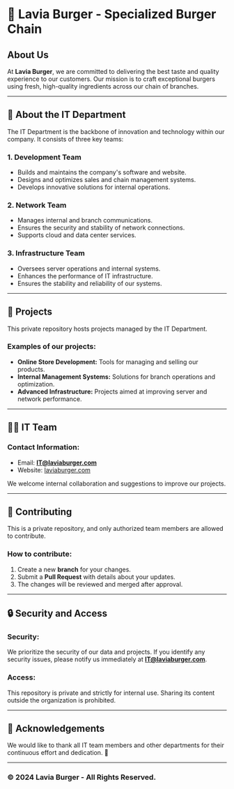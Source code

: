 
# 🍔 Lavia Burger - Specialized Burger Chain

## About Us

At **Lavia Burger**, we are committed to delivering the best taste and quality experience to our customers. Our mission is to craft exceptional burgers using fresh, high-quality ingredients across our chain of branches.

---

## 🔧 About the IT Department

The IT Department is the backbone of innovation and technology within our company. It consists of three key teams:

### 1. Development Team
   - Builds and maintains the company's software and website.
   - Designs and optimizes sales and chain management systems.
   - Develops innovative solutions for internal operations.

### 2. Network Team
   - Manages internal and branch communications.
   - Ensures the security and stability of network connections.
   - Supports cloud and data center services.

### 3. Infrastructure Team
   - Oversees server operations and internal systems.
   - Enhances the performance of IT infrastructure.
   - Ensures the stability and reliability of our systems.

---

## 📁 Projects

This private repository hosts projects managed by the IT Department.  
### Examples of our projects:
- **Online Store Development:** Tools for managing and selling our products.
- **Internal Management Systems:** Solutions for branch operations and optimization.
- **Advanced Infrastructure:** Projects aimed at improving server and network performance.

---

## 🧑‍💻 IT Team

### Contact Information:
- Email: **[IT@laviaburger.com](mailto:IT@laviaburger.com)**
- Website: [laviaburger.com](https://laviaburger.com)

We welcome internal collaboration and suggestions to improve our projects.

---

## 🤝 Contributing

This is a private repository, and only authorized team members are allowed to contribute.  
### How to contribute:
1. Create a new **branch** for your changes.
2. Submit a **Pull Request** with details about your updates.
3. The changes will be reviewed and merged after approval.

---

## 🔒 Security and Access

### Security:
We prioritize the security of our data and projects. If you identify any security issues, please notify us immediately at **[IT@laviaburger.com](mailto:IT@laviaburger.com)**.

### Access:
This repository is private and strictly for internal use. Sharing its content outside the organization is prohibited.

---

## 🌟 Acknowledgements

We would like to thank all IT team members and other departments for their continuous effort and dedication. 🙏

---

### © 2024 Lavia Burger - All Rights Reserved.
